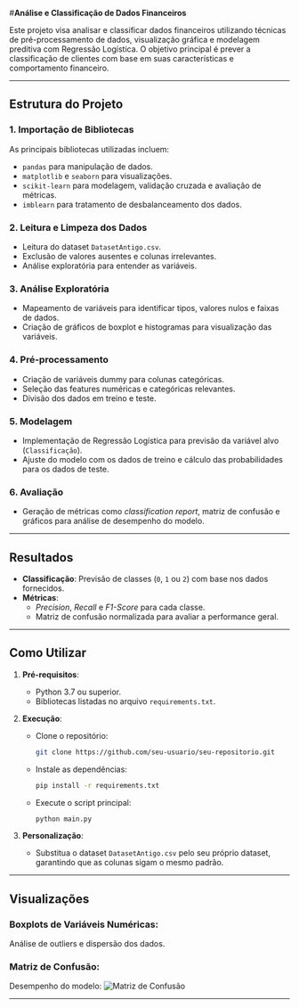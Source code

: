 #**Análise e Classificação de Dados Financeiros**

Este projeto visa analisar e classificar dados financeiros utilizando técnicas de pré-processamento de dados, visualização gráfica e modelagem preditiva com Regressão Logística. O objetivo principal é prever a classificação de clientes com base em suas características e comportamento financeiro.

---

## **Estrutura do Projeto**

### **1. Importação de Bibliotecas**
As principais bibliotecas utilizadas incluem:
- `pandas` para manipulação de dados.
- `matplotlib` e `seaborn` para visualizações.
- `scikit-learn` para modelagem, validação cruzada e avaliação de métricas.
- `imblearn` para tratamento de desbalanceamento dos dados.

### **2. Leitura e Limpeza dos Dados**
- Leitura do dataset `DatasetAntigo.csv`.
- Exclusão de valores ausentes e colunas irrelevantes.
- Análise exploratória para entender as variáveis.

### **3. Análise Exploratória**
- Mapeamento de variáveis para identificar tipos, valores nulos e faixas de dados.
- Criação de gráficos de boxplot e histogramas para visualização das variáveis.

### **4. Pré-processamento**
- Criação de variáveis dummy para colunas categóricas.
- Seleção das features numéricas e categóricas relevantes.
- Divisão dos dados em treino e teste.

### **5. Modelagem**
- Implementação de Regressão Logística para previsão da variável alvo (`Classificação`).
- Ajuste do modelo com os dados de treino e cálculo das probabilidades para os dados de teste.

### **6. Avaliação**
- Geração de métricas como *classification report*, matriz de confusão e gráficos para análise de desempenho do modelo.

---

## **Resultados**
- **Classificação**: Previsão de classes (`0`, `1` ou `2`) com base nos dados fornecidos.
- **Métricas**:
  - *Precision*, *Recall* e *F1-Score* para cada classe.
  - Matriz de confusão normalizada para avaliar a performance geral.

---

## **Como Utilizar**
1. **Pré-requisitos**:
   - Python 3.7 ou superior.
   - Bibliotecas listadas no arquivo `requirements.txt`.

2. **Execução**:
   - Clone o repositório:
     ```bash
     git clone https://github.com/seu-usuario/seu-repositorio.git
     ```
   - Instale as dependências:
     ```bash
     pip install -r requirements.txt
     ```
   - Execute o script principal:
     ```bash
     python main.py
     ```

3. **Personalização**:
   - Substitua o dataset `DatasetAntigo.csv` pelo seu próprio dataset, garantindo que as colunas sigam o mesmo padrão.

---

## **Visualizações**
### Boxplots de Variáveis Numéricas:
Análise de outliers e dispersão dos dados.

### Matriz de Confusão:
Desempenho do modelo:
![Matriz de Confusão](path/to/matriz_confusao.png)

---